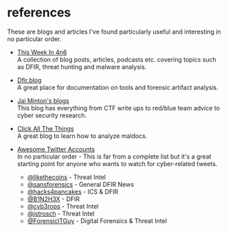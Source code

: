# references

These are blogs and articles I've found particularly useful and interesting in no particular order.

* [This Week In 4n6](https://thisweekin4n6.com/)  
A collection of blog posts, articles, podcasts etc. covering topics such as DFIR, threat hunting and malware analysis.

* [Dfir.blog](https://dfir.blog/)  
A great place for documentation on tools and forensic artifact analysis.

* [Jai Minton's blogs](https://www.jaiminton.com/)  
This blog has everything from CTF write ups to red/blue team advice to cyber security research.

* [Click All The Things](https://clickallthethings.wordpress.com/)  
A great blog to learn how to analyze maldocs.

* [Awesome Twitter Accounts](https://twitter.com)  
In no particular order - This is far from a complete list but it's a great starting point for anyone who wants to watch for cyber-related tweets.
    * [@likethecoins](https://twitter.com/likethecoins) - Threat Intel
    * [@sansforensics](https://twitter.com/sansforensics) - General DFIR News
    * [@hacks4pancakes](https://twitter.com/hacks4pancakes) - ICS & DFIR
    * [@B1N2H3X](https://twitter.com/B1N2H3X) - DFIR
    * [@cyb3rops](https://twitter.com/cyb3rops) - Threat Intel
    * [@jstrosch](https://twitter.com/jstrosch) - Threat Intel
    * [@ForensicITGuy](https://twitter.com/ForensicITGuy) - Digital Forensics & Threat Intel
